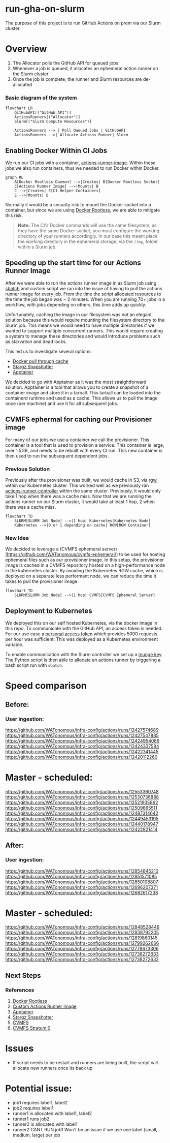 # run-gha-on-slurm

The purpose of this project is to run GitHub Actions on prem via our Slurm cluster.

# Overview
1. The Allocator polls the GitHub API for queued jobs
2. Whenever a job is queued, it allocates an ephemeral action runner on the Slurm cluster
3. Once the job is complete, the runner and Slurm resources are de-allocated

### Basic diagram of the system
```mermaid
flowchart LR
    GitHubAPI[("GitHub API")]
    ActionsRunners[("Allocator")]
    Slurm[("Slurm Compute Resources")]

    ActionsRunners --> | Poll Queued Jobs | GitHubAPI 
    ActionsRunners -->| Allocate Actions Runner| Slurm 
```

## Enabling Docker Within CI Jobs

We run our CI jobs with a container, [actions-runner-image](https://github.com/WATonomous/actions-runner-image). Within these jobs we also run containers, thus we needed to run Docker within Docker.


```mermaid
graph RL
    A[Docker Rootless Daemon] -->|Creates| B[Docker Rootless Socket]
    C[Actions Runner Image] -->|Mounts| B
    C -->|Creates| E[CI Helper Containers]
    E -->|Mounts| B
```

Normally it would be a security risk to mount the Docker socket into a container, but since we are using [Docker Rootless](https://docs.docker.com/engine/security/rootless/), we are able to mitigate this risk.

> **Note:** The CI's Docker commands will use the same filesystem, as they have the same Docker socket, you must configure the working directory of your runners accordingly. In our case this meant place the working directory in the ephemeral storage, via the `/tmp`, folder within a Slurm job.

## Speeding up the start time for our Actions Runner Image

After we were able to run the actions runner image in as Slurm job using [sbatch](https://slurm.schedmd.com/sbatch.html) and custom script we ran into the issue of having to pull the actions runner image for every job. From the time the script allocated resources to the time the job began was ~ 2 minutes. When you are running 70+ jobs in a workflow, with jobs depending on others, this time adds up quickly.

Unfortunately, caching the image in our filesystem was not an elegant solution because this would require mounting the filesystem directory to the Slurm job. This means we would need to have multiple directories if we wanted to support multiple concurrent runners. This would require creating a system to manage these directories and would introduce problems such as starvation and dead locks. 

This led us to investigate several options:
- [Docker pull through cache](https://docs.docker.com/docker-hub/mirror/)
- [Stargz Snapshotter](https://github.com/containerd/stargz-snapshotter)
- [Apptainer](https://apptainer.org/docs/user/main/index.html)

We decided to go with Apptainer as it was the most straightforward solution. Apptainer is a tool that allows you to create a snapshot of a container image and store it in a tarball. This tarball can be loaded into the containerd runtime and used as a cache. This allows us to pull the image once (per machine) and use it for all subsequent jobs. 

## CVMFS ephermal for caching our Provisioner image

For many of our jobs we use a container we call the provisioner. This container is a tool that is used to provision a service. This container is large, over 1.5GB, and needs to be rebuilt with every CI run. This new container is then used to run the subsequent dependent jobs. 

### Previous Solution
Previously after the provisioner was built, we would cache in S3, via [rgw](https://docs.ceph.com/en/latest/man/8/radosgw/), within our Kubernetes cluster. This worked well as we previously ran [actions-runner-controller](https://github.com/actions/actions-runner-controller) within the same cluster. Previously, it would only take 1 hop when there was a cache miss. Now that we are running the actions runner on our Slurm cluster, it would take at least 1 hop, 2 when there was a cache miss. 

```mermaid
flowchart TD
    SLURM[SLURM Job Node] -->|1 hop| Kubernetes[Kubernetes Node]
    Kubernetes -->|0 or 1 depending on cache| RGW[RGW Container]
```

### New Idea
We decided to leverage a (CVMFS ephemeral server)[https://github.com/WATonomous/cvmfs-ephemeral/] to be used for hosting ephemeral files such as our provisioner image. In this setup, the provisioner image is cached in a CVMFS repository hosted on a high-performance node in the kubernetes cluster. By avoiding the Kubernetes RGW cache, which is deployed on a separate less performant node, we can reduce the time it takes to pull the provisioner image.


```mermaid
flowchart TD
    SLURM[SLURM Job Node] -->|1 hop| CVMFS[CVMFS Ephemeral Server]
```


## Deployment to Kubernetes

We deployed this on our self hosted Kubernetes, via the docker image in this repo. To communicate with the GitHub API, an access token is needed. For our use case a [personal access token](https://docs.github.com/en/authentication/keeping-your-account-and-data-secure/managing-your-personal-access-tokens#about-personal-access-tokens) which provides 5000 requests per hour was sufficient. This was deployed as a Kubernetes environment variable. 

To enable communication with the Slurm controller we set up a [munge key](https://dun.github.io/munge/). The Python script is then able to allocate an actions runner by triggering a bash script run with `sbatch`.


# Speed comparison

## Before:
### User ingestion:
https://github.com/WATonomous/infra-config/actions/runs/12427574689
https://github.com/WATonomous/infra-config/actions/runs/12427547885
https://github.com/WATonomous/infra-config/actions/runs/12424954086
https://github.com/WATonomous/infra-config/actions/runs/12424337584
https://github.com/WATonomous/infra-config/actions/runs/12422341445
https://github.com/WATonomous/infra-config/actions/runs/12420112260

# Master - scheduled:
https://github.com/WATonomous/infra-config/actions/runs/12553360748
https://github.com/WATonomous/infra-config/actions/runs/12530736888
https://github.com/WATonomous/infra-config/actions/runs/12521935862
https://github.com/WATonomous/infra-config/actions/runs/12509665511
https://github.com/WATonomous/infra-config/actions/runs/12487314642
https://github.com/WATonomous/infra-config/actions/runs/12449453195
https://github.com/WATonomous/infra-config/actions/runs/12440178947
https://github.com/WATonomous/infra-config/actions/runs/12422821414

## After:
### User ingestion:
https://github.com/WATonomous/infra-config/actions/runs/12854845210
https://github.com/WATonomous/infra-config/actions/runs/12851571085
https://github.com/WATonomous/infra-config/actions/runs/12850108807
https://github.com/WATonomous/infra-config/actions/runs/12696207371
https://github.com/WATonomous/infra-config/actions/runs/12682617238

# Master - scheduled: 
https://github.com/WATonomous/infra-config/actions/runs/12848528449
https://github.com/WATonomous/infra-config/actions/runs/12838792205
https://github.com/WATonomous/infra-config/actions/runs/12819860145
https://github.com/WATonomous/infra-config/actions/runs/12799262666
https://github.com/WATonomous/infra-config/actions/runs/12778673306
https://github.com/WATonomous/infra-config/actions/runs/12738272633
https://github.com/WATonomous/infra-config/actions/runs/12738272633

## Next Steps

### References
1. [Docker Rootless](https://docs.docker.com/engine/security/rootless/)
2. [Custom Actions Runner Image](https://github.com/WATonomous/actions-runner-image)
3. [Apptainer](https://apptainer.org/docs/user/main/index.html)
4. [Stargz Snapshotter](https://github.com/containerd/stargz-snapshotter)
5. [CVMFS](https://cvmfs.readthedocs.io/en/stable/)
6. [CVMFS Stratum 0](https://github.com/WATonomous/cvmfs-ephemeral/)


# Issues
- If script needs to be restart and runners are being built, the script will allocate new runners once its back up 

# Potential issue:
- job1 requires label1, label2
- job2 requires label1
- runner1 is allocated with label1, label2
- runner1 runs job2
- runner2 is allocated with label1
- runner2 CANT RUN job1
Won't be an issue if we use one label (small, medium, large) per job

